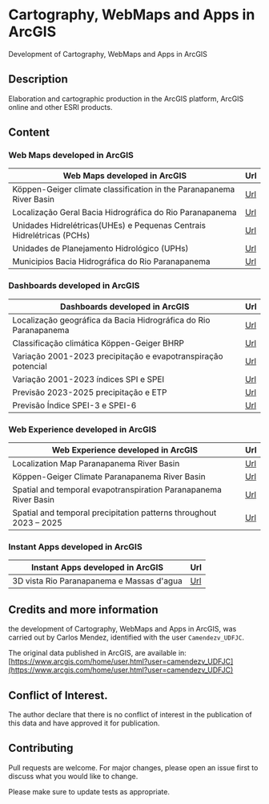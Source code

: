 # Cartography, WebMaps and Apps in ArcGIS
Development of Cartography, WebMaps and Apps in ArcGIS

## Description

Elaboration and cartographic production in the ArcGIS platform, ArcGIS online and other ESRI products.

## Content

### Web Maps developed in ArcGIS  

| Web Maps developed in ArcGIS                                          | Url                            |
|-----------------------------------------------------------------------|--------------------------------|
| Köppen-Geiger climate classification in the Paranapanema River Basin  | [Url](https://arcg.is/09n9Ce)  |
| Localização Geral Bacia Hidrográfica do Rio Paranapanema              | [Url](https://arcg.is/LLb1X)   |
| Unidades Hidrelétricas(UHEs) e Pequenas Centrais Hidrelétricas (PCHs) | [Url](https://arcg.is/1WGC4L1) |
| Unidades de Planejamento Hidrológico (UPHs)                           | [Url](https://arcg.is/0K8zT80) |
| Municipios Bacia Hidrográfica do Rio Paranapanema                     | [Url](https://arcg.is/1ejrz51) |

### Dashboards developed in ArcGIS

| Dashboards developed in ArcGIS                                   | Url                            |
|------------------------------------------------------------------|--------------------------------|
| Localização geográfica da Bacia Hidrográfica do Rio Paranapanema | [Url](https://arcg.is/0bvvn1)  |
| Classificação climática Köppen-Geiger BHRP                       | [Url](https://arcg.is/mzGbz0)  |
| Variação 2001-2023 precipitação e evapotranspiração potencial    | [Url](https://arcg.is/185W143) |
| Variação 2001-2023 índices SPI e SPEI                            | [Url](https://arcg.is/zH9n50)  |
| Previsão 2023-2025 precipitação e ETP                            | [Url](https://arcg.is/1mLHbr)  |
| Previsão Índice SPEI-3 e SPEI-6                                  | [Url](https://arcg.is/XLmSa)   |

### Web Experience developed in ArcGIS

| Web Experience developed in ArcGIS                                 | Url                            |
|--------------------------------------------------------------------|--------------------------------|
| Localization Map Paranapanema River Basin                          | [Url](https://arcg.is/1KbnX0)  |
| Köppen-Geiger Climate Paranapanema River Basin                     | [Url](https://arcg.is/yaTj)    |
| Spatial and temporal evapotranspiration Paranapanema River Basin   | [Url](https://arcg.is/0WHrzP)  |
| Spatial and temporal precipitation patterns throughout 2023 – 2025 | [Url](https://arcg.is/09uWHf0) |


### Instant Apps developed in ArcGIS

| Instant Apps developed in ArcGIS          | Url                            |
|-------------------------------------------|--------------------------------|
| 3D vista Rio Paranapanema e Massas d'agua | [Url](https://arcg.is/1SPHm10) |

## Credits and more information

the development of Cartography, WebMaps and Apps in ArcGIS, was carried out by Carlos Mendez, identified with the user `Camendezv_UDFJC`.

The original data published in ArcGIS, are available in: [https://www.arcgis.com/home/user.html?user=camendezv_UDFJC](https://www.arcgis.com/home/user.html?user=camendezv_UDFJC)

## Conflict of Interest.

The author declare that there is no conflict of interest in the publication of this data and have approved it for publication.

## Contributing

Pull requests are welcome. For major changes, please open an issue first
to discuss what you would like to change.

Please make sure to update tests as appropriate. 
